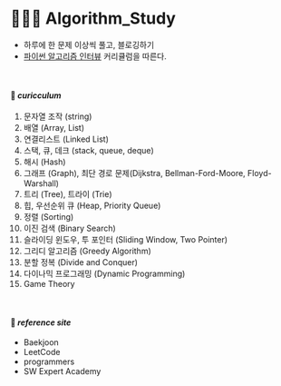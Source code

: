 # 👩🏻‍💻 Algorithm_Study
- 하루에 한 문제 이상씩 풀고, 블로깅하기
- <a href="https://github.com/onlybooks/algorithm-interview">파이썬 알고리즘 인터뷰</a> 커리큘럼을 따른다.

</br>

#### 📜  __*curicculum*__
 1. 문자열 조작 (string)
 2. 배열 (Array, List)
 3. 연결리스트 (Linked List)
 4. 스택, 큐, 데크 (stack, queue, deque)
 5. 해시 (Hash)
 6. 그래프 (Graph), 최단 경로 문제(Dijkstra, Bellman-Ford-Moore, Floyd-Warshall)
 7. 트리 (Tree), 트라이 (Trie)
 8. 힙, 우선순위 큐 (Heap, Priority Queue)
 9. 정렬 (Sorting)
 10. 이진 검색 (Binary Search)
 11. 슬라이딩 윈도우, 투 포인터 (Sliding Window, Two Pointer)
 12. 그리디 알고리즘 (Greedy Algorithm)
 13. 분할 정복 (Divide and Conquer)
 14. 다이나믹 프로그래밍 (Dynamic Programming)
 15. Game Theory
 
</br>

#### 📍 __*reference site*__
- Baekjoon
- LeetCode
- programmers
- SW Expert Academy
